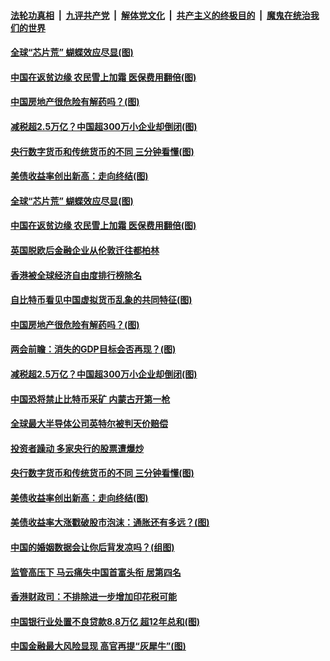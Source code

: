 

####  [法轮功真相](../../../../basic/blob/master/README.md?t=03050301) &nbsp;|&nbsp; [九评共产党](../../../../9ping.md/blob/master/README.md?t=03050301) &nbsp;|&nbsp; [解体党文化](../../../../jtdwh.md/blob/master/README.md?t=03050301)  &nbsp;|&nbsp; [共产主义的终极目的](../../../../gczydzjmd.md/blob/master/README.md?t=03050301) &nbsp;|&nbsp; [魔鬼在统治我们的世界](../../../../mgztzwmdsj.md/blob/master/README.md?t=03050301) 

#### [全球“芯片荒” 蝴蝶效应尽显(图)](../pages/p5/964501.md?t=03050301) 

#### [中国在返贫边缘 农民雪上加霜 医保费用翻倍(图)](../pages/p5/964489.md?t=03050301) 

#### [中国房地产很危险有解药吗？(图)](../pages/p5/964424.md?t=03050301) 

#### [减税超2.5万亿？中国超300万小企业却倒闭(图)](../pages/p5/964392.md?t=03050301) 

#### [央行数字货币和传统货币的不同 三分钟看懂(图)](../pages/p5/964337.md?t=03050301) 

#### [美债收益率创出新高：走向终结(图)](../pages/p5/964319.md?t=03050301) 

#### [全球“芯片荒” 蝴蝶效应尽显(图)](../pages/p5/964501.md?t=03050301) 

#### [中国在返贫边缘 农民雪上加霜 医保费用翻倍(图)](../pages/p5/964489.md?t=03050301) 

#### [英国脱欧后金融企业从伦敦迁往都柏林](../pages/p5/964494.md?t=03050301) 

#### [香港被全球经济自由度排行榜除名](../pages/p5/964493.md?t=03050301) 

#### [自比特币看见中国虚拟货币乱象的共同特征(图)](../pages/p5/964436.md?t=03050301) 

#### [中国房地产很危险有解药吗？(图)](../pages/p5/964424.md?t=03050301) 

#### [两会前瞻：消失的GDP目标会否再现？(图)](../pages/p5/964421.md?t=03050301) 


#### [减税超2.5万亿？中国超300万小企业却倒闭(图)](../pages/p5/964392.md?t=03050301) 

#### [中国恐将禁止比特币采矿 内蒙古开第一枪](../pages/p5/964384.md?t=03050301) 

#### [全球最大半导体公司英特尔被判天价赔偿](../pages/p5/964382.md?t=03050301) 

#### [投资者躁动 多家央行的股票遭爆炒](../pages/p5/964379.md?t=03050301) 

#### [央行数字货币和传统货币的不同 三分钟看懂(图)](../pages/p5/964337.md?t=03050301) 

#### [美债收益率创出新高：走向终结(图)](../pages/p5/964319.md?t=03050301) 

#### [美债收益率大涨戳破股市泡沫：通胀还有多远？(图)](../pages/p5/964331.md?t=03050301) 

#### [中国的婚姻数据会让你后背发凉吗？(组图)](../pages/p5/964311.md?t=03050301) 

#### [监管高压下 马云痛失中国首富头衔 居第四名](../pages/p5/964278.md?t=03050301) 

#### [香港财政司：不排除进一步增加印花税可能](../pages/p5/964276.md?t=03050301) 

#### [中国银行业处置不良贷款8.8万亿 超12年总和(图)](../pages/p5/964275.md?t=03050301) 

#### [中国金融最大风险显现 高官再提“灰犀牛”(图)](../pages/p5/964268.md?t=03050301) 

